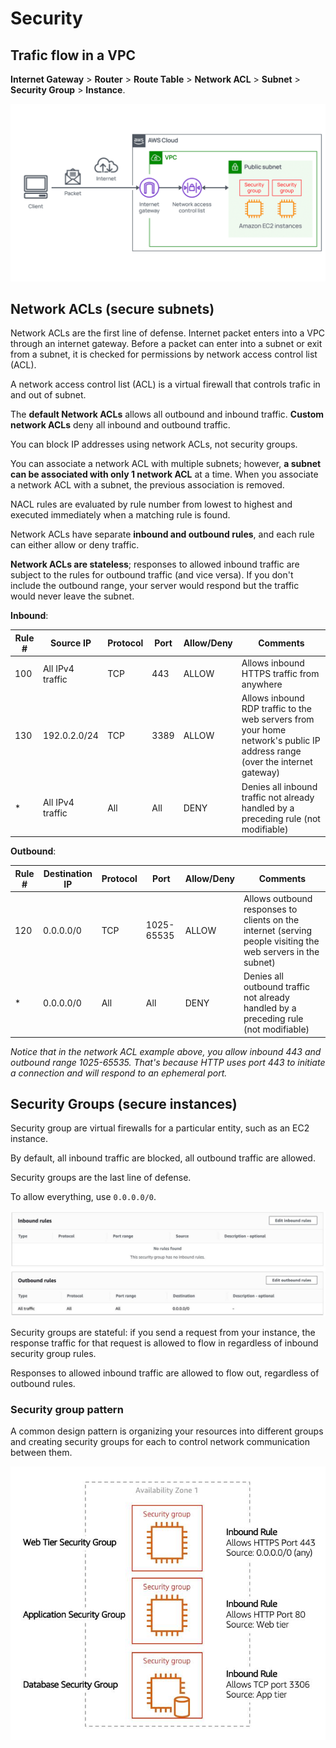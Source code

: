 # Security

## Trafic flow in a VPC

**Internet Gateway** > **Router** > **Route Table** > **Network ACL** > **Subnet** > **Security Group** > **Instance**.

![](./images/traffic-flow.png)

## Network ACLs (secure subnets)

Network ACLs are the first line of defense. Internet packet enters into a VPC through an internet gateway. Before a packet can enter into a subnet or exit from a subnet, it is checked for permissions by network access control list (ACL).

A network access control list (ACL) is a virtual firewall that controls trafic in and out of subnet.

The **default Network ACLs** allows all outbound and inbound traffic. **Custom network ACLs** deny all inbound and outbound traffic.

You can block IP addresses using network ACLs, not security groups.

You can associate a network ACL with multiple subnets; however, **a subnet can be associated with only 1 network ACL** at a time. When you associate a network ACL with a subnet, the previous association is removed.

NACL rules are evaluated by rule number from lowest to highest and executed immediately when a matching rule is found.

Network ACLs have separate **inbound and outbound rules**, and each rule can either allow or deny traffic.

**Network ACLs are stateless**; responses to allowed inbound traffic are subject to the rules for outbound traffic (and vice versa). If you don't include the outbound range, your server would respond but the traffic would never leave the subnet.


**Inbound**:

| Rule # | Source IP | Protocol | Port | Allow/Deny | Comments |
|---|---|---|---|---|---|
| 100 | All  IPv4 traffic | TCP | 443 | ALLOW | Allows  inbound HTTPS traffic from anywhere |
| 130 | 192.0.2.0/24 | TCP | 3389 | ALLOW | Allows  inbound RDP traffic to the web servers from your home network's public IP  address range (over the internet gateway) |
| * | All  IPv4 traffic | All | All | DENY | Denies  all inbound traffic not already handled by a preceding rule (not modifiable) |


**Outbound**:

| Rule # | Destination IP | Protocol | Port | Allow/Deny | Comments |
|---|---|---|---|---|---|
| 120 | 0.0.0.0/0 | TCP | 1025-65535 | ALLOW | Allows  outbound responses to clients on the internet (serving people visiting the  web servers in the subnet) |
| * | 0.0.0.0/0 | All | All | DENY | Denies  all outbound traffic not already handled by a preceding rule (not modifiable) |

*Notice that in the network ACL example above, you allow inbound 443 and outbound range 1025-65535. That's because HTTP uses port 443 to initiate a connection and will respond to an ephemeral port.*


## Security Groups (secure instances)

Security group are virtual firewalls for a particular entity, such as an EC2 instance.

By default, all inbound traffic are blocked, all outbound traffic are allowed.

Security groups are the last line of defense.

To allow everything, use `0.0.0.0/0`.

![](./images/sg.png)

Security groups are stateful: if you send a request from your instance, the response traffic for that request is allowed to flow in regardless of inbound security group rules.

Responses to allowed inbound traffic are allowed to flow out, regardless of outbound rules.

### Security group pattern

A common design pattern is organizing your resources into different groups and creating security groups for each to control network communication between them.

![](./images/layer-sg.png)
